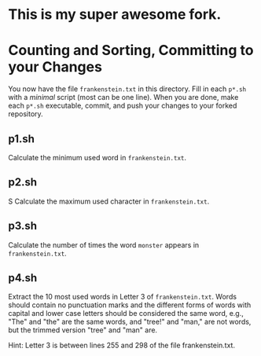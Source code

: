 # This is my super awesome fork.

# Counting and Sorting, Committing to your Changes

You now have the file `frankenstein.txt` in this directory.  Fill in each `p*.sh` with a *minimal* script (most can be one line).  When you are done, make each `p*.sh` executable, commit, and push your changes to your forked repository.

## p1.sh

Calculate the minimum used word in `frankenstein.txt`.

## p2.sh
S
Calculate the maximum used character in `frankenstein.txt`.

## p3.sh

Calculate the number of times the word `monster` appears in `frankenstein.txt`.

## p4.sh

Extract the 10 most used words in Letter 3 of `frankenstein.txt`.  Words should contain no punctuation marks and the different forms of words with capital and lower case letters should be considered the same word, e.g., "The" and "the" are the same words, and "tree!" and "man," are not words, but the trimmed version "tree" and "man" are.

Hint: Letter 3 is between lines 255 and 298 of the file frankenstein.txt.

